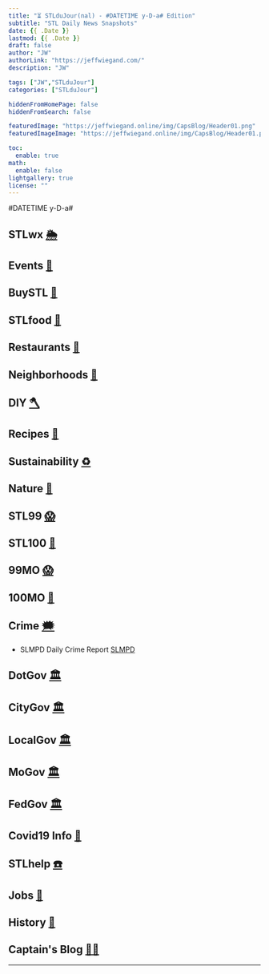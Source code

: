 ```yaml
---
title: "⏳ STLduJour(nal) - #DATETIME y-D-a# Edition"
subtitle: "STL Daily News Snapshots"
date: {{ .Date }}
lastmod: {{ .Date }}
draft: false
author: "JW"
authorLink: "https://jeffwiegand.com/"
description: "JW"

tags: ["JW","STLduJour"]
categories: ["STLduJour"]

hiddenFromHomePage: false
hiddenFromSearch: false

featuredImage: "https://jeffwiegand.online/img/CapsBlog/Header01.png"
featuredImageImage: "https://jeffwiegand.online/img/CapsBlog/Header01.png"

toc:
  enable: true
math:
  enable: false
lightgallery: true
license: ""
---
```


#DATETIME y-D-a#

<!--more-->
## STLwx [🌦](https://stlouist.com/STLwx)
## Events [📆](https://stlouist.com/STLevents)
## BuySTL [👜](https://stlouist.com/bUySTL)
## STLfood [🥪](https://stlouist.com/stlfood)
## Restaurants [🍲](https://stlouist.com/bUySTL/restaurants)
## Neighborhoods [🏡](https://stlouist.com/g2g2/neighborhoods)
## DIY [🪓](https://stlouist.com/DIY)
## Recipes [📇](https://stlouist.com/recipes)
## Sustainability [♻️](https://stlouist.com/sustainability)
## Nature [🦝](https://stlouist.com/node/16389)
## STL99 [😱](https://stlouist.com/STL99)
## STL100 [💯](https://stlouist.com/STL100)
## 99MO [😱](https://stlouist.com/99MO)
## 100MO [💯](https://stlouist.com/100MO)
## Crime [🗯](https://stlouist.com/crime)
* SLMPD Daily Crime Report [SLMPD](https://www.slmpd.org/DCAHReport.shtml)
## DotGov [🏛](https://stlouist.com/DotGov)
## CityGov [🏛](https://stlouist.com/CityGov)
## LocalGov [🏛](https://stlouist.com/OpenGov)
## MoGov [🏛](https://stlouist.com/MoLeg)
## FedGov [🏛](https://stlouist.com/OpenGov)
## Covid19 Info [🦠](https://stlouist.com/Covid19)
## STLhelp [☎️](https://stlouist.com/STLhelp)
## Jobs [📄](https://stlouist.com/STLhelp/jobs)
## History [🦕](https://stlouist.com/History)
## Captain's Blog [🏴‍☠️](https://stlouist.com/CapsBlog)

----


